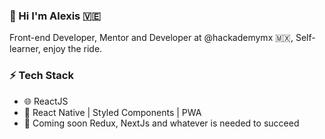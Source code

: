 ### 👋 Hi I'm Alexis 🇻🇪
Front-end Developer, Mentor and Developer at @hackademymx 🇲🇽, Self-learner, enjoy the ride.


### ⚡ Tech Stack

* 🌐 ReactJS
* 🌱 React Native | Styled Components | PWA
* 💬 Coming soon Redux, NextJs and whatever is needed to succeed

<!--
**alexisss1928/alexisss1928** is a ✨ _special_ ✨ repository because its `README.md` (this file) appears on your GitHub profile.

Here are some ideas to get you started:

- 🔭 I’m currently working on ...
- 🌱 I’m currently learning ...
- 👯 I’m looking to collaborate on ...
- 🤔 I’m looking for help with ...
- 💬 Ask me about ...
- 📫 How to reach me: ...
- 😄 Pronouns: ...
- ⚡ Fun fact: ...
-->
